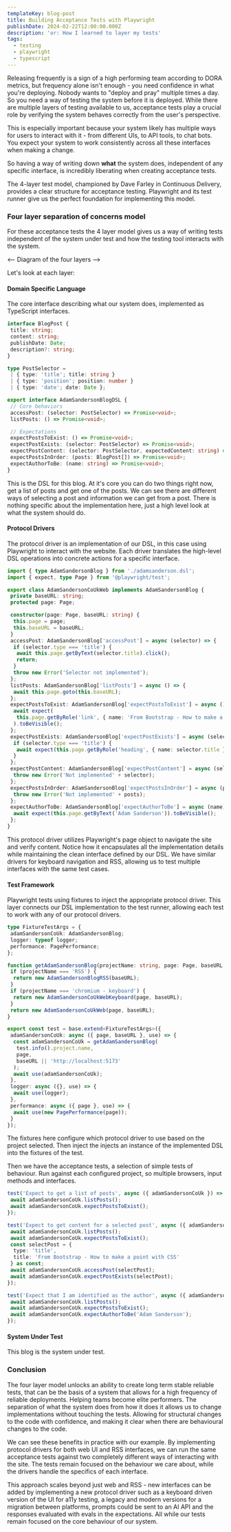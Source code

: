 ```yaml
---
templateKey: blog-post
title: Building Acceptance Tests with Playwright
publishDate: 2024-02-22T12:00:00.000Z
description: 'or: How I learned to layer my tests'
tags:
  - testing
  - playwright
  - typescript
---
```


Releasing frequently is a sign of a high performing team according to DORA metrics, but frequency
alone isn't enough - you need confidence in what you're deploying. Nobody wants to "deploy and pray"
multiple times a day. So you need a way of testing the system before it is deployed. While there are
multiple layers of testing available to us, acceptance tests play a crucial role by verifying the
system behaves correctly from the user's perspective.

This is especially important because your system likely has multiple ways for users to interact with
it - from different UIs, to API tools, to chat bots. You expect your system to work consistently
across all these interfaces when making a change.

So having a way of writing down **what** the system does, independent of any specific interface, is
incredibly liberating when creating acceptance tests.

The 4-layer test model, championed by Dave Farley in Continuous Delivery, provides a clear structure
for acceptance testing. Playwright and its test runner give us the perfect foundation for
implementing this model.

### Four layer separation of concerns model

For these acceptance tests the 4 layer model gives us a way of writing tests independent of the
system under test and how the testing tool interacts with the system.

<-- Diagram of the four layers -->

Let's look at each layer:

#### Domain Specific Language

The core interface describing what our system does, implemented as TypeScript interfaces.

```TypeScript
interface BlogPost {
 title: string;
 content: string;
 publishDate: Date;
 description?: string;
}

type PostSelector =
 | { type: 'title'; title: string }
 | { type: 'position'; position: number }
 | { type: 'date'; date: Date };

export interface AdamSandersonBlogDSL {
 // Core behaviors
 accessPost: (selector: PostSelector) => Promise<void>;
 listPosts: () => Promise<void>;

 // Expectations
 expectPostsToExist: () => Promise<void>;
 expectPostExists: (selector: PostSelector) => Promise<void>;
 expectPostContent: (selector: PostSelector, expectedContent: string) => Promise<void>;
 expectPostsInOrder: (posts: BlogPost[]) => Promise<void>;
 expectAuthorToBe: (name: string) => Promise<void>;
}
```

This is the DSL for this blog. At it's core you can do two things right now, get a list of posts and
get one of the posts. We can see there are different ways of selecting a post and information we can
get from a post. There is nothing specific about the implementation here, just a high level look at
what the system should do.

#### Protocol Drivers

The protocol driver is an implementation of our DSL, in this case using Playwright to interact with
the website. Each driver translates the high-level DSL operations into concrete actions for a
specific interface.

```typescript
import { type AdamSandersonBlog } from './adamsanderson.dsl';
import { expect, type Page } from '@playwright/test';

export class AdamSandersonCoUkWeb implements AdamSandersonBlog {
 private baseURL: string;
 protected page: Page;

 constructor(page: Page, baseURL: string) {
  this.page = page;
  this.baseURL = baseURL;
 }
 accessPost: AdamSandersonBlog['accessPost'] = async (selector) => {
  if (selector.type === 'title') {
   await this.page.getByText(selector.title).click();
   return;
  }
  throw new Error('Selector not implemented');
 };
 listPosts: AdamSandersonBlog['listPosts'] = async () => {
  await this.page.goto(this.baseURL);
 };
 expectPostsToExist: AdamSandersonBlog['expectPostsToExist'] = async () => {
  await expect(
   this.page.getByRole('link', { name: 'From Bootstrap - How to make a point with CSS' })
  ).toBeVisible();
 };
 expectPostExists: AdamSandersonBlog['expectPostExists'] = async (selector) => {
  if (selector.type === 'title') {
   await expect(this.page.getByRole('heading', { name: selector.title })).toBeVisible();
  }
 };
 expectPostContent: AdamSandersonBlog['expectPostContent'] = async (selector) => {
  throw new Error('Not implemented' + selector);
 };
 expectPostsInOrder: AdamSandersonBlog['expectPostsInOrder'] = async (posts) => {
  throw new Error('Not implemented' + posts);
 };
 expectAuthorToBe: AdamSandersonBlog['expectAuthorToBe'] = async (name) => {
  await expect(this.page.getByText('Adam Sanderson')).toBeVisible();
 };
}
```

This protocol driver utilizes Playwright's page object to navigate the site and verify content.
Notice how it encapsulates all the implementation details while maintaining the clean interface
defined by our DSL. We have similar drivers for keyboard navigation and RSS, allowing us to test
multiple interfaces with the same test cases.

#### Test Framework

Playwright tests using fixtures to inject the appropriate protocol driver. This layer connects our
DSL implementation to the test runner, allowing each test to work with any of our protocol drivers.

```typescript
type FixtureTestArgs = {
 adamSandersonCoUk: AdamSandersonBlog;
 logger: typeof logger;
 performance: PagePerformance;
};

function getAdamSandersonBlog(projectName: string, page: Page, baseURL: string) {
 if (projectName === 'RSS') {
  return new AdamSandersonBlogRSS(baseURL);
 }
 if (projectName === 'chromium - keyboard') {
  return new AdamSandersonCoUkWebKeyboard(page, baseURL);
 }
 return new AdamSandersonCoUkWeb(page, baseURL);
}

export const test = base.extend<FixtureTestArgs>({
 adamSandersonCoUk: async ({ page, baseURL }, use) => {
  const adamSandersonCoUk = getAdamSandersonBlog(
   test.info().project.name,
   page,
   baseURL || 'http://localhost:5173'
  );
  await use(adamSandersonCoUk);
 },
 logger: async ({}, use) => {
  await use(logger);
 },
 performance: async ({ page }, use) => {
  await use(new PagePerformance(page));
 }
});
```

The fixtures here configure which protocol driver to use based on the project selected. Then inject
the injects an instance of the implemented DSL into the fixtures of the test.

Then we have the acceptance tests, a selection of simple tests of behaviour. Run against each
configured project, so multiple browsers, input methods and interfaces.

```typescript
test('Expect to get a list of posts', async ({ adamSandersonCoUk }) => {
 await adamSandersonCoUk.listPosts();
 await adamSandersonCoUk.expectPostsToExist();
});

test('Expect to get content for a selected post', async ({ adamSandersonCoUk }) => {
 await adamSandersonCoUk.listPosts();
 await adamSandersonCoUk.expectPostsToExist();
 const selectPost = {
  type: 'title',
  title: 'From Bootstrap - How to make a point with CSS'
 } as const;
 await adamSandersonCoUk.accessPost(selectPost);
 await adamSandersonCoUk.expectPostExists(selectPost);
});

test('Expect that I am identified as the author', async ({ adamSandersonCoUk }) => {
 await adamSandersonCoUk.listPosts();
 await adamSandersonCoUk.expectPostsToExist();
 await adamSandersonCoUk.expectAuthorToBe('Adam Sanderson');
});
```

#### System Under Test

This blog is the system under test.

### Conclusion

The four layer model unlocks an ability to create long term stable reliable tests, that can be the
basis of a system that allows for a high frequency of reliable deployments. Helping teams become
elite performers. The separation of what the system does from how it does it allows us to change
implementations without touching the tests. Allowing for structural changes to the code with
confidence, and making it clear when there are behavioural changes to the code.

We can see these benefits in practice with our example. By implementing protocol drivers for both
web UI and RSS interfaces, we can run the same acceptance tests against two completely different
ways of interacting with the site. The tests remain focused on the behaviour we care about, while
the drivers handle the specifics of each interface.

This approach scales beyond just web and RSS - new interfaces can be added by implementing a new
protocol driver such as a keyboard driven version of the UI for a11y testing, a legacy and modern
versions for a migration between platforms, prompts could be sent to an AI API and the responses
evaluated with evals in the expectations. All while our tests remain focused on the core behaviour
of our system.
